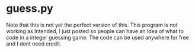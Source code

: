 # guess.py
Note that this is not yet the perfect version of this.
This program is not working as Intended, I just posted so people can have an Idea of what to code in a integer guessing game.
The code can be used anywhere for free and I dont need credit.

